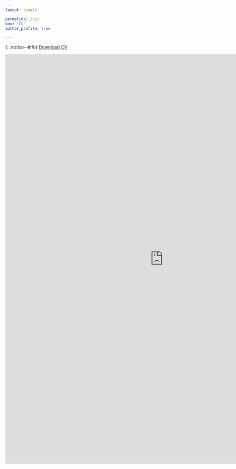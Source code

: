 ```yaml
---
layout: single

permalink: /cv/
box: "CV"
author_profile: true

---
```


{: .notice--info}
[Download CV](https://usu-my.sharepoint.com/:b:/g/personal/a02271983_aggies_usu_edu/ERfHAyU09N1CnNhsA5HnCEwBC7lCddFKGhwbvBpSuhyxoQ?e=ch2vqA&download=1)      

<iframe src="https://usu-my.sharepoint.com/personal/a02271983_aggies_usu_edu/_layouts/15/embed.aspx?UniqueId=2503c717-f434-42dd-9cd8-6c0391e7084c" width="1000" height="1300" frameborder="0" scrolling="no" allowfullscreen title="Nikita_Fedik_CV.pdf"></iframe>